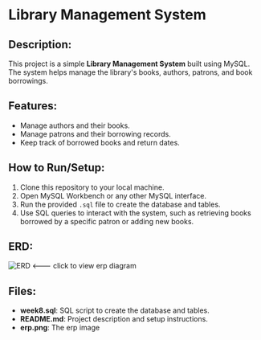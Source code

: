 


# Library Management System

## Description:
This project is a simple **Library Management System** built using MySQL. The system helps manage the library's books, authors, patrons, and book borrowings.

## Features:
- Manage authors and their books.
- Manage patrons and their borrowing records.
- Keep track of borrowed books and return dates.

## How to Run/Setup:
1. Clone this repository to your local machine.
2. Open MySQL Workbench or any other MySQL interface.
3. Run the provided `.sql` file to create the database and tables.
4. Use SQL queries to interact with the system, such as retrieving books borrowed by a specific patron or adding new books.

## ERD:
![ERD]([[[link_to_erd_image_or_screenshot](https://github.com/musyoka-exe/plp_db_final/blob/main/erp.PNG)](https://github.com/musyoka-exe/plp_db_final/blob/main/erp.PNG)](https://github.com/musyoka-exe/plp_db_final/blob/main/erp.PNG)) <--- click to view erp diagram

## Files:
- **week8.sql**: SQL script to create the database and tables.
- **README.md**: Project description and setup instructions.
- **erp.png**: The erp image
